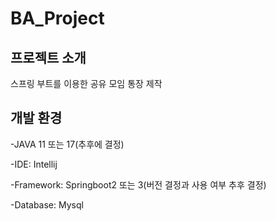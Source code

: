 # BA_Project


## 프로젝트 소개
스프링 부트를 이용한 공유 모임 통장 제작

## 개발 환경
-JAVA 11 또는 17(추후에 결정)

-IDE: Intellij

-Framework: Springboot2 또는 3(버전 결정과 사용 여부 추후 결정)

-Database: Mysql

